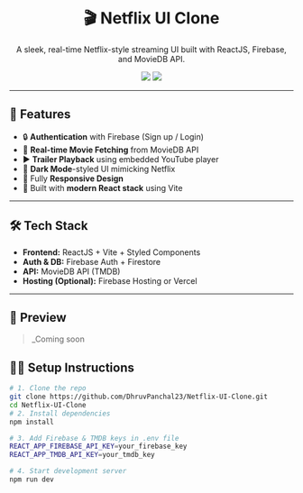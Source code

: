 <h1 align="center">🎬 Netflix UI Clone</h1>
<p align="center">
  A sleek, real-time Netflix-style streaming UI built with ReactJS, Firebase, and MovieDB API.
</p>

<p align="center">
  <img src="https://img.shields.io/github/languages/top/DhruvPanchal23/netflix-ui-clone?style=for-the-badge" />
  <img src="https://img.shields.io/github/last-commit/DhruvPanchal23/netflix-ui-clone?style=for-the-badge" />
</p>

---

## 🚀 Features

- 🔒 **Authentication** with Firebase (Sign up / Login)
- 🎥 **Real-time Movie Fetching** from MovieDB API
- ▶️ **Trailer Playback** using embedded YouTube player
- 🌙 **Dark Mode**-styled UI mimicking Netflix
- 📱 Fully **Responsive Design**
- 🧠 Built with **modern React stack** using Vite

---

## 🛠️ Tech Stack

- **Frontend:** ReactJS + Vite + Styled Components
- **Auth & DB:** Firebase Auth + Firestore
- **API:** MovieDB API (TMDB)
- **Hosting (Optional):** Firebase Hosting or Vercel

---

## 📸 Preview

> _Coming soon


## 🧑‍💻 Setup Instructions

```bash
# 1. Clone the repo
git clone https://github.com/DhruvPanchal23/Netflix-UI-Clone.git
cd Netflix-UI-Clone
# 2. Install dependencies
npm install

# 3. Add Firebase & TMDB keys in .env file
REACT_APP_FIREBASE_API_KEY=your_firebase_key
REACT_APP_TMDB_API_KEY=your_tmdb_key

# 4. Start development server
npm run dev
